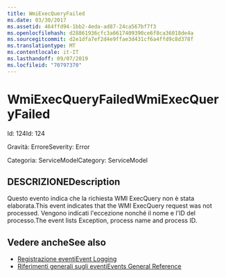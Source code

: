 ```yaml
---
title: WmiExecQueryFailed
ms.date: 03/30/2017
ms.assetid: 464ffd94-1bb2-4eda-ad87-24ca567bf7f3
ms.openlocfilehash: d28861936cfc3a6617409390ce6f8ca36018de4a
ms.sourcegitcommit: d2e1dfa7ef2d4e9ffae3d431cf6a4ffd9c8d378f
ms.translationtype: MT
ms.contentlocale: it-IT
ms.lasthandoff: 09/07/2019
ms.locfileid: "70797370"
---
```

# <a name="wmiexecqueryfailed"></a><span data-ttu-id="16862-102">WmiExecQueryFailed</span><span class="sxs-lookup"><span data-stu-id="16862-102">WmiExecQueryFailed</span></span>
<span data-ttu-id="16862-103">Id: 124</span><span class="sxs-lookup"><span data-stu-id="16862-103">Id: 124</span></span>  
  
 <span data-ttu-id="16862-104">Gravità: Errore</span><span class="sxs-lookup"><span data-stu-id="16862-104">Severity: Error</span></span>  
  
 <span data-ttu-id="16862-105">Categoria: ServiceModel</span><span class="sxs-lookup"><span data-stu-id="16862-105">Category: ServiceModel</span></span>  
  
## <a name="description"></a><span data-ttu-id="16862-106">DESCRIZIONE</span><span class="sxs-lookup"><span data-stu-id="16862-106">Description</span></span>  
 <span data-ttu-id="16862-107">Questo evento indica che la richiesta WMI ExecQuery non è stata elaborata.</span><span class="sxs-lookup"><span data-stu-id="16862-107">This event indicates that the WMI ExecQuery request was not processed.</span></span> <span data-ttu-id="16862-108">Vengono indicati l'eccezione nonché il nome e l'ID del processo.</span><span class="sxs-lookup"><span data-stu-id="16862-108">The event lists Exception, process name and process ID.</span></span>  
  
## <a name="see-also"></a><span data-ttu-id="16862-109">Vedere anche</span><span class="sxs-lookup"><span data-stu-id="16862-109">See also</span></span>

- [<span data-ttu-id="16862-110">Registrazione eventi</span><span class="sxs-lookup"><span data-stu-id="16862-110">Event Logging</span></span>](index.md)
- [<span data-ttu-id="16862-111">Riferimenti generali sugli eventi</span><span class="sxs-lookup"><span data-stu-id="16862-111">Events General Reference</span></span>](events-general-reference.md)
